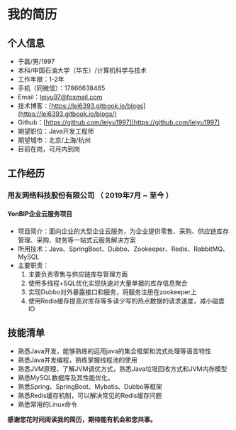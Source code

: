 # 我的简历

## 个人信息

* 于磊/男/1997
* 本科/中国石油大学（华东）/计算机科学与技术
* 工作年限：1-2年
* 手机（同微信）：17866638465
* Email：leiyu97@foxmail.com 
* 技术博客：[https://lei6393.gitbook.io/blogs](https://lei6393.gitbook.io/blogs/)
* Github：[https://github.com/leiyu1997](https://github.com/leiyu1997)
* 期望职位：Java开发工程师
* 期望城市：北京/上海/杭州
* 目前在岗，可月内到岗

## 工作经历

### 用友网络科技股份有限公司 （ 2019年7月 ~ 至今 ）

#### YonBIP企业云服务项目

* 项目简介：面向企业的大型企业云服务，为企业提供零售、采购、供应链库存管理、采购、财务等一站式云服务解决方案
* 所用技术：Java、SpringBoot、Dubbo、Zookeeper、Redis、RabbitMQ、MySQL
* 主要职责：
  1. 主要负责零售与供应链库存管理方面
  2. 使用多线程+SQL优化实现快速对大量单据的库存信息聚合
  3. 实现Dubbo对外暴露接口和服务，将服务注册在zookeeper上
  4. 使用Redis缓存提高对库存等多读少写的热点数据的请求速度，减小磁盘IO

## 技能清单

* 熟悉Java开发，能够熟练的运用java的集合框架和流式处理等语言特性
* 熟悉Java并发编程，熟练掌握线程池的使用
* 熟悉JVM原理，了解JVM调优方式，熟悉Java垃圾回收方式和JVM内存模型
* 熟悉MySQL数据库及其性能优化。
* 熟悉Spring、SpringBoot、Mybatis、Dubbo等框架
* 熟悉Redis缓存机制，可以解决常见的Redis缓存问题
* 熟悉常用的Linux命令      

**感谢您花时间阅读我的简历，期待能有机会和您共事。**

